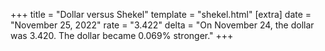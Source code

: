 +++
title = "Dollar versus Shekel"
template = "shekel.html"
[extra]
date = "November 25, 2022"
rate = "3.422"
delta = "On November 24, the dollar was 3.420. The dollar became 0.069% stronger."
+++
